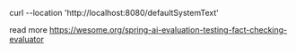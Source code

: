 curl --location 'http://localhost:8080/defaultSystemText'

read more https://wesome.org/spring-ai-evaluation-testing-fact-checking-evaluator